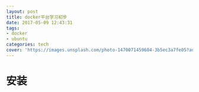 ```yaml
---
layout: post
title: docker平台学习初步
date: 2017-05-09 12:43:31
tags:
- docker 
- ubuntu
categories: tech
cover: 'https://images.unsplash.com/photo-1470071459604-3b5ec3a7fe05?auto=format&fit=crop&w=1680&q=80'
---
```

# 安装
